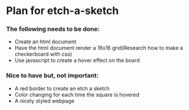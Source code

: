 # Plan for etch-a-sketch

### The following needs to be done:
- Create an html document
- Have the html document render a 16x16 grid(Research how to make a checkerboard with css)
- Use javascript to create a hover effect on the board

### Nice to have but, not important:
- A red border to create an etch a sketch
- Color changing for each time the square is hovered
- A nicely styled webpage
